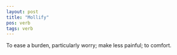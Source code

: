 ```yaml
---
layout: post
title: "Mollify"
pos: verb
tags: verb
---
```

To ease a burden, particularly worry; make less painful; to comfort.
